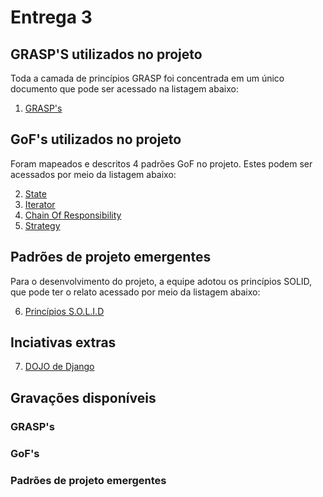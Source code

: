 # Entrega 3

## GRASP'S utilizados no projeto

Toda a camada de princípios GRASP foi concentrada em um único documento que pode ser acessado na listagem abaixo:

01. [GRASP's](pages/patterns/GRASP.md)

## GoF's utilizados no projeto

Foram mapeados e descritos 4 padrões GoF no projeto. Estes podem ser acessados por meio da listagem abaixo:

02. [State](pages/padroes-de-projeto/State.md)
03. [Iterator](pages/padroes-de-projeto/Iterator.md)
04. [Chain Of Responsibility](pages/padroes-de-projeto/chain-of-responsibility.md)
05. [Strategy](pages/padroes-de-projeto/strategy.md)

## Padrões de projeto emergentes

Para o desenvolvimento do projeto, a equipe adotou os princípios SOLID, que pode ter o relato acessado por meio da listagem abaixo:

06. [Princípios S.O.L.I.D](pages/patterns/SOLID.MD)

## Inciativas extras

07. [DOJO de Django](pages/django_dojo.md)


## Gravações disponíveis

### GRASP's

<!-- <p align='center'>
    <iframe width="560" height="315" src="https://www.youtube.com/embed/c_IrIZGX4M8" title="YouTube video player" frameborder="0" allow="accelerometer; autoplay; clipboard-write; encrypted-media; gyroscope; picture-in-picture" allowfullscreen>
    </iframe>
</p> -->


### GoF's

<!-- <p align='center'>
    <iframe width="560" height="315" src="https://www.youtube.com/embed/6-9a-y_N_DQ" title="YouTube video player" frameborder="0" allow="accelerometer; autoplay; clipboard-write; encrypted-media; gyroscope; picture-in-picture" allowfullscreen></iframe>
</p> -->


### Padrões de projeto emergentes

<!-- <p align='center'>
    <iframe width="560" height="315" src="https://www.youtube.com/embed/_Rza2fgePQ0" title="YouTube video player" frameborder="0" allow="accelerometer; autoplay; clipboard-write; encrypted-media; gyroscope; picture-in-picture" allowfullscreen></iframe>
</p> -->